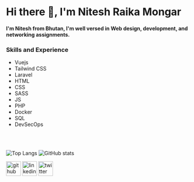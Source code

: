 # Hi there 👋, I'm Nitesh Raika Mongar
#### I'm Nitesh from Bhutan, I'm well versed in Web design, development, and networking assignments.

### Skills and Experience

* Vuejs
* Tailwind CSS
* Laravel
* HTML
* CSS
* SASS
* JS
* PHP
* Docker
* SQL
* DevSecOps

<br/>
<br/>

![Top Langs](https://github-readme-stats.vercel.app/api/top-langs/?username=niteshraika&theme=github_dark) ![GitHub stats](https://github-readme-stats.vercel.app/api?username=niteshraika&show_icons=true&theme=github_dark)

[<img src='https://cdn.jsdelivr.net/npm/simple-icons@3.0.1/icons/github.svg' alt='github' height='40'>](https://github.com/niteshraika)   [<img src='https://cdn.jsdelivr.net/npm/simple-icons@3.0.1/icons/linkedin.svg' alt='linkedin' height='40'>](https://www.linkedin.com/in/nitesh-raika-mongar-aa79671ba/)   [<img src='https://cdn.jsdelivr.net/npm/simple-icons@3.0.1/icons/twitter.svg' alt='twitter' height='40'>](https://twitter.com/nitesh_mongar)
